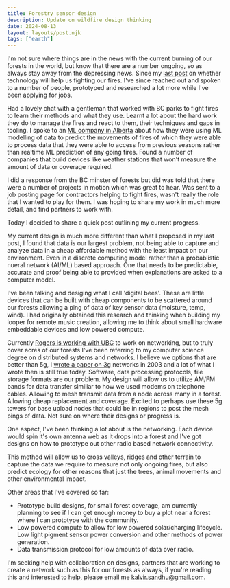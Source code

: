 ```yaml
---
title: Forestry sensor design
description: Update on wildfire design thinking
date: 2024-08-13
layout: layouts/post.njk
tags: ["earth"]
---
```


I'm not sure where things are in the news with the current burning of our forests in the world, but know that there are a number ongoing, so as always stay away from the depressing news. Since my [last post](https://kalv.dev/posts/2023/08/ok-wildfire/) on whether technology will help us fighting our fires. I've since reached out and spoken to a number of people, prototyped and researched a lot more while I've been applying for jobs.

Had a lovely chat with a gentleman that worked with BC parks to fight fires to learn their methods and what they use. Learnt a lot about the hard work they do to manage the fires and react to them, their techniques and gaps in tooling. I spoke to an [ML company in Alberta](https://altaml.com/industry/forestry-and-agriculture/#:~:text=Using%20data%20analysis%2C%20pattern%20recognition,risk%20for%20the%20following%20day.) about how they were using ML modelling of data to predict the movements of fires of which they were able to process data that they were able to access from previous seasons rather than realtime ML prediction of any going fires. Found a number of companies that build devices like weather stations that won't measure the amount of data or coverage required.

I did a response from the BC minster of forests but did was told that there were a number of projects in motion which was great to hear. Was sent to a job posting page for contractors helping to fight fires, wasn't really the role that I wanted to play for them.  I was hoping to share my work in much more detail, and find partners to work with.

Today I decided to share a quick post outlining my current progress.

My current design is much more different than what I proposed in my last post, I found that data is our largest problem, not being able to capture and analyze data in a cheap affordable method with the least impact on our environment. Even in a discrete computing model rather than a probablistic nueral network (AI/ML) based approach. One that needs to be predictable, accurate and proof being able to provided when explanations are asked to a computer model.

I've been talking and desiging what I call 'digital bees'. These are little devices that can be built with cheap components to be scattered around our forests allowing a ping of data of key sensor data (moisture, temp, wind). I had originally obtained this research and thinking when building my looper for remote music creation, allowing me to think about small hardware embeddable devices and low powered compute.

Currently [Rogers is working with UBC](https://innovation.ubc.ca/about/news/rogers-and-ubc-renew-5g-research-partnership-through-2025) to work on networking, but to truly cover acres of our forests I've been referring to my computer science degree on distributed systems and networks. I believe we options that are better than 5g, I [wrote a paper on 3g](https://www.researchgate.net/publication/2552307_3G_-_3W_What_Where_When) networks in 2003 and a lot of what I wrote then is still true today. Software, data processing protocols, file storage formats are our problem. My design will allow us to utilize AM/FM bands for data transfer similiar to how we used modems on telephone cables. Allowing to mesh transmit data from a node across many in a forest. Allowing cheap replacement and coverage. Excited to perhaps use these 5g towers for base upload nodes that could be in regions to post the mesh pings of data. Not sure on where their designs or progress is.

One aspect, I've been thinking a lot about is the networking. Each device would spin it's own antenna web as it drops into a forest and I've got designs on how to prototype out other radio based network connectivity.

This method will allow us to cross valleys, ridges and other terrain to capture the data we require to measure not only ongoing fires, but also predict ecology for other reasons that just the trees, animal movements and other environmental impact.

Other areas that I've covered so far:
- Prototype build designs, for small forest coverage, am currently planning to see if I can get enough money to buy a plot near a forest where I can prototype with the community.
- Low powered compute to allow for low powered solar/charging lifecycle. Low light pigment sensor power conversion and other methods of power generation.
- Data transmission protocol for low amounts of data over radio.

I'm seeking help with collaboration on designs, partners that are working to create a network such as this for our forests as always, if you're reading this and interested to help, please email me kalvir.sandhu@gmail.com.
